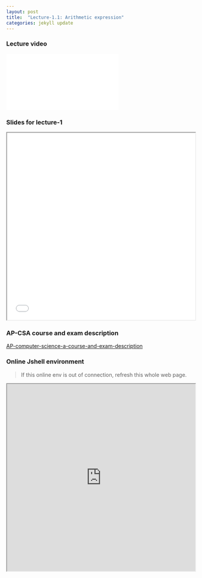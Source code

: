 ```yaml
---
layout: post
title:  "Lecture-1.1: Arithmetic expression"
categories: jekyll update
---
```

### Lecture video

<div style="position:relative;width:fit-content;height:fit-content;">
<iframe src="//player.bilibili.com/player.html?aid=232114687&bvid=BV1n8411R7cw&cid=1228232668&page=1" scrolling="no" border="0" frameborder="no" framespacing="0" allowfullscreen="true"> </iframe>
</div>

### Slides for lecture-1

<iframe src='{{ "/reference/revealJS/lecture1.html" | relative_url }}' style="width:100%; height:500px;"></iframe>

### AP-CSA course and exam description

[AP-computer-science-a-course-and-exam-description](https://apcentral.collegeboard.org/media/pdf/ap-computer-science-a-course-and-exam-description.pdf)

### Online Jshell environment

> If this online env is out of connection, refresh this whole web page.
<iframe src="https://tryjshell.org/" style="width:100%; height:500px;"></iframe>
